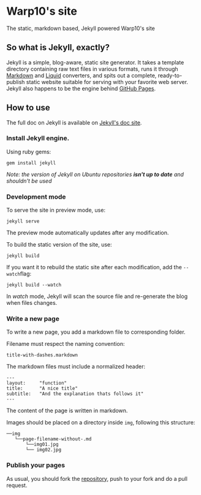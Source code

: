 # Warp10's site

The static, markdown based, Jekyll powered Warp10's site

## So what is Jekyll, exactly?

Jekyll is a simple, blog-aware, static site generator. It takes a template directory containing raw text files in various formats, runs it through [Markdown](http://daringfireball.net/projects/markdown/) and [Liquid](https://github.com/Shopify/liquid/wiki) converters, and spits out a complete, ready-to-publish static website suitable for serving with your favorite web server. Jekyll also happens to be the engine behind [GitHub Pages](http://pages.github.com/).


## How to use

The full doc on Jekyll is available on [Jekyll's doc site](http://jekyllrb.com/docs/home/).


### Install Jekyll engine.

Using ruby gems:

```text
gem install jekyll
```

*Note: the version of Jekyll on Ubuntu repositories **isn't up to date** and shouldn't be used*


### Development mode

To serve the site in preview mode, use:

```text
jekyll serve
```

The preview mode automatically updates after any modification.

To build the static version of the site, use:

```text
jekyll build
```

If you want it to rebuild the static site after each modification, add the `--watch`flag:

```text
jekyll build --watch
```

In *watch* mode, Jekyll will scan the source file and re-generate the blog when files changes.    


### Write a new page

To write a new page, you add a markdown file to corresponding folder.

Filename must respect the naming convention:

```text
title-with-dashes.markdown
```

The markdown files must include a normalized header:

```text
---
layout:     "function"
title:      "A nice title"
subtitle:   "And the explanation thats follows it"
---    
```

The content of the page is written in markdown.

Images should be placed on  a directory inside `img`, following this structure:


```text
──img
   └──page-filename-without-.md
       └──img01.jpg
       └── img02.jpg
```

### Publish your pages

As usual, you should fork the [repository](https://bitbucket.org/cityzendata/doc-jekyll),
push to your fork and do a pull request.
